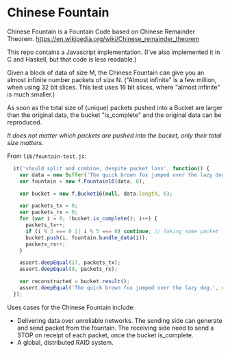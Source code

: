 Chinese Fountain
================

Chinese Fountain is a Fountain Code based on Chinese Remainder Theorem.  https://en.wikipedia.org/wiki/Chinese_remainder_theorem

This repo contains a Javascript implementation.  (I've also implemented it in C and Haskell, but that code is less readable.)

Given a block of data of size M, the Chinese Fountain can give you an almost infinite number packets of size N.  ("Almost infinite" is a few million, when using 32 bit slices.  This test uses 16 bit slices, where "almost infinite" is much smaller.)

As soon as the total size of (unique) packets pushed into a Bucket are larger than the original data, the bucket "is_complete" and the original data can be reproduced.

*It does not matter which packets are pushed into the bucket, only their total size matters.* 

From `lib/fountain-test.js`:

```javascript
  it('should split and combine, despite packet loss', function() {
    var data = new Buffer('The quick brown fox jumped over the lazy dog.');
    var fountain = new f.Fountain16(data, 6);

    var bucket = new f.Bucket16(null, data.length, 6);

    var packets_tx = 0;
    var packets_rx = 0;
    for (var i = 0; !bucket.is_complete(); i++) {
      packets_tx++;
      if (i % 3 === 0 || i % 5 === 0) continue; // faking some packet loss
      bucket.push(i, fountain.bundle_data(i));
      packets_rx++;
    }

    assert.deepEqual(17, packets_tx);
    assert.deepEqual(9, packets_rx);

    var reconstructed = bucket.result();
    assert.deepEqual('The quick brown fox jumped over the lazy dog.', reconstructed.toString('utf8'));
  });
```

Uses cases for the Chinese Fountain include:

- Delivering data over unreliable networks.  The sending side can generate and send packet from the fountain.  The receiving side need to send a STOP on receipt of each packet, once the bucket is_complete.
- A global, distributed RAID system.
